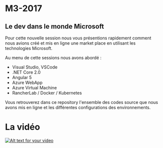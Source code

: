 # M3-2017

## Le dev dans le monde Microsoft 

Pour cette nouvelle session nous vous présentions rapidement comment nous avions créé et mis en ligne une market place en utilisant les technologies Microsoft. 

Au menu de cette sessions nous avons abordé : 

* Visual Studio, VSCode
* .NET Core 2.0
* Angular 5
* Azure WebApp
* Azure Virtual Machine
* RancherLab / Docker / Kubernetes

Vous retrouverez dans ce repository l'ensemble des codes source que nous avons mis en ligne et les différentes configurations des environnements.

# La vidéo

[![Alt text for your video](https://img.youtube.com/vi/jKu1YiZSi0A/0.jpg)](http://www.youtube.com/watch?v=jKu1YiZSi0A)